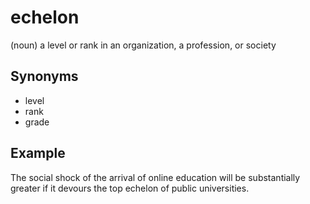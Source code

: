 # echelon

(noun) a level or rank in an organization, a profession, or society

## Synonyms

+ level
+ rank
+ grade

## Example

The social shock of the arrival of online education will be substantially greater if it devours the top echelon of public universities.
